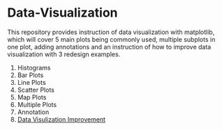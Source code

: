 # Data-Visualization

This repository provides instruction of data visualization with matplotlib, which will cover 5 main plots being commonly used, multiple subplots in one plot, adding annotations and an instruction of how to improve data visualization with 3 redesign examples.

1. Histograms
2. Bar Plots
3. Line Plots
4. Scatter Plots
5. Map Plots
6. Multiple Plots
7. Annotation
8. [Data Visulization Improvement](https://github.com/pikapikasecoy/Data-Visualization/blob/main/08_redesign_data_visualization_improvement.ipynb)
